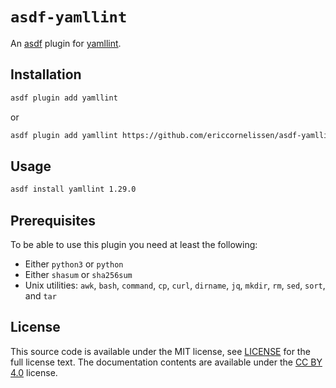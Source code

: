 <!-- SPDX-License-Identifier: CC-BY-4.0 -->

# `asdf-yamllint`

An [asdf] plugin for [yamllint].

[asdf]: https://asdf-vm.com
[yamllint]: https://github.com/adrienverge/yamllint

## Installation

```sh
asdf plugin add yamllint
```

or

```sh
asdf plugin add yamllint https://github.com/ericcornelissen/asdf-yamllint
```

## Usage

```sh
asdf install yamllint 1.29.0
```

## Prerequisites

To be able to use this plugin you need at least the following:

- Either `python3` or `python`
- Either `shasum` or `sha256sum`
- Unix utilities: `awk`, `bash`, `command`, `cp`, `curl`, `dirname`, `jq`,
  `mkdir`, `rm`, `sed`, `sort`, and `tar`

## License

This source code is available under the MIT license, see [LICENSE] for the full
license text. The documentation contents are available under the [CC BY 4.0]
license.

[cc by 4.0]: https://creativecommons.org/licenses/by/4.0/
[license]: ./LICENSE
